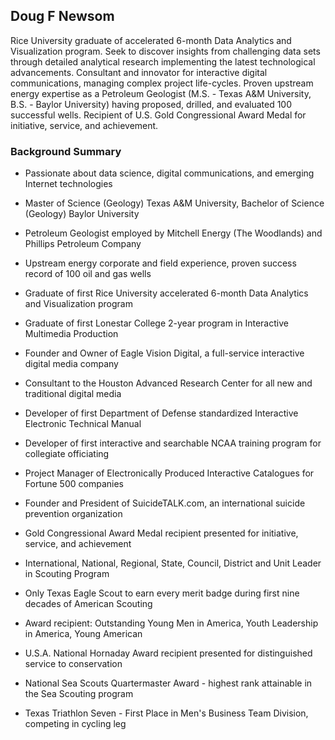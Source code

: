 ## Doug F Newsom

Rice University graduate of accelerated 6-month Data Analytics and Visualization program.  Seek to discover insights from challenging data sets through detailed analytical research implementing the latest technological advancements.  Consultant and innovator for interactive digital communications, managing complex project life-cycles.  Proven upstream energy expertise as a Petroleum Geologist (M.S. - Texas A&M University, B.S. - Baylor University) having proposed, drilled, and evaluated 100 successful wells.  Recipient of U.S. Gold Congressional Award Medal for initiative, service, and achievement.

### Background Summary

* Passionate about data science, digital communications, and emerging Internet technologies

* Master of Science (Geology) Texas A&M University, Bachelor of Science (Geology) Baylor University

* Petroleum Geologist employed by Mitchell Energy (The Woodlands) and Phillips Petroleum Company 

* Upstream energy corporate and field experience, proven success record of 100 oil and gas wells

* Graduate of first Rice University accelerated 6-month Data Analytics and Visualization program

* Graduate of first Lonestar College 2-year program in Interactive Multimedia Production

* Founder and Owner of Eagle Vision Digital, a full-service interactive digital media company

* Consultant to the Houston Advanced Research Center for all new and traditional digital media

* Developer of first Department of Defense standardized Interactive Electronic Technical Manual

* Developer of first interactive and searchable NCAA training program for collegiate officiating

* Project Manager of Electronically Produced Interactive Catalogues for Fortune 500 companies

* Founder and President of SuicideTALK.com, an international suicide prevention organization

* Gold Congressional Award Medal recipient presented for initiative, service, and achievement

* International, National, Regional, State, Council, District and Unit Leader in Scouting Program

* Only Texas Eagle Scout to earn every merit badge during first nine decades of American Scouting

* Award recipient: Outstanding Young Men in America, Youth Leadership in America, Young American

* U.S.A. National Hornaday Award recipient presented for distinguished service to conservation

* National Sea Scouts Quartermaster Award - highest rank attainable in the Sea Scouting program

* Texas Triathlon Seven - First Place in Men's Business Team Division, competing in cycling leg
